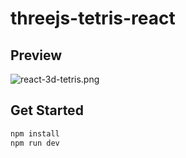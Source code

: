 # threejs-tetris-react

## Preview

![react-3d-tetris.png](https://s2.loli.net/2023/10/08/vRb2pTY1SUHINVn.png)

## Get Started

```bash
npm install
npm run dev
```
     